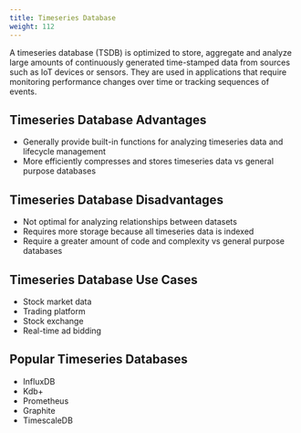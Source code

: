 ```yaml
---
title: Timeseries Database
weight: 112
---
```


A timeseries database (TSDB) is optimized to store, aggregate and analyze large amounts of continuously generated time-stamped data from sources such as IoT devices or sensors. They are used in applications that require monitoring performance changes over time or tracking sequences of events.

## Timeseries Database Advantages

- Generally provide built-in functions for analyzing timeseries data and lifecycle management
- More efficiently compresses and stores timeseries data vs general purpose databases

## Timeseries Database Disadvantages

- Not optimal for analyzing relationships between datasets
- Requires more storage because all timeseries data is indexed
- Require a greater amount of code and complexity vs general purpose databases

## Timeseries Database Use Cases

- Stock market data
- Trading platform
- Stock exchange
- Real-time ad bidding

## Popular Timeseries Databases

- InfluxDB
- Kdb+
- Prometheus
- Graphite
- TimescaleDB


